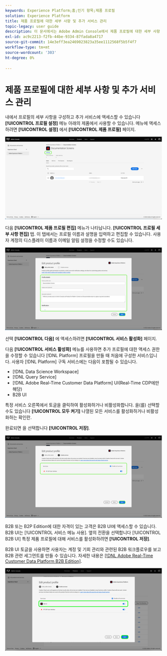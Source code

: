 ```yaml
---
keywords: Experience Platform;홈;인기 항목;제품 프로필
solution: Experience Platform
title: 제품 프로필에 대한 세부 사항 및 추가 서비스 관리
topic-legacy: user guide
description: 이 문서에서는 Adobe Admin Console에서 제품 프로필에 대한 세부 사항 및 추가 서비스를 관리하는 데 필요한 단계를 다룹니다. 프로필 설정 메뉴에서 프로필의 세부 사항을 구성하고 추가 서비스에 액세스할 수 있습니다.
exl-id: ac9c2213-f2fb-44be-9334-87fada8a4717
source-git-commit: 14e3eff3ea2469023823a35ee1112568f5b5f4f7
workflow-type: tm+mt
source-wordcount: '303'
ht-degree: 0%

---
```


# 제품 프로필에 대한 세부 사항 및 추가 서비스 관리

내에서 프로필의 세부 사항을 구성하고 추가 서비스에 액세스할 수 있습니다 **[!UICONTROL 프로필 설정]** 메뉴 아래의 제품에서 사용할 수 있습니다. 메뉴에 액세스하려면 **[!UICONTROL 설정]** 에서 **[!UICONTROL 제품 프로필]** 페이지.

![설정](../images/settings.png)

다음 **[!UICONTROL 제품 프로필 편집]** 메뉴가 나타납니다. **[!UICONTROL 프로필 세부 사항 편집]** 탭. 이 탭에서는 프로필 이름과 설명을 입력하고 편집할 수 있습니다. 사용자 계정의 디스플레이 이름과 이메일 알림 설정을 수정할 수도 있습니다.

![edit-product-profile](../images/edit-product-profile.png)

선택 **[!UICONTROL 다음]** 에 액세스하려면 **[!UICONTROL 서비스 활성화]** 페이지.

다음 **[!UICONTROL 서비스 활성화]** 메뉴를 사용하면 추가 프로필에 대한 액세스 권한을 수정할 수 있습니다 [!DNL Platform] 프로필을 만들 때 처음에 구성한 서비스입니다. 사용자 [!DNL Platform] 구독 서비스에는 다음이 포함될 수 있습니다.

- [!DNL Data Science Workspace]
- [!DNL Query Service]
- [!DNL Adobe Real-Time Customer Data Platform] UI(Real-Time CDP에만 해당)
- B2B UI

특정 서비스 오른쪽에서 토글을 클릭하여 활성화하거나 비활성화합니다. 을(를) 선택할 수도 있습니다 **[!UICONTROL 모두 켜기]** 나열된 모든 서비스를 활성화하거나 비활성화하는 확인란.

완료되면 을 선택합니다 **[!UICONTROL 저장]**.

![enable-services](../images/enable-services.png)

B2B 또는 B2P Edition에 대한 자격이 있는 고객은 B2B UI에 액세스할 수 있습니다. B2B UI는 [!UICONTROL 서비스 메뉴 사용]. 옆의 전환을 선택합니다 [!UICONTROL B2B UI] 특정 제품 프로필에 대해 서비스를 활성화하려면 **[!UICONTROL 저장]**.

B2B UI 토글을 사용하면 사용자는 계정 및 기회 관리와 관련된 B2B 워크플로우를 보고 B2B 관련 세그먼트를 만들 수 있습니다. 자세한 내용은 [[!DNL Adobe Real-Time Customer Data Platform B2B Edition]](../../rtcdp/b2b-overview.md).

![enable-b2b](../images/enable-b2b.png)